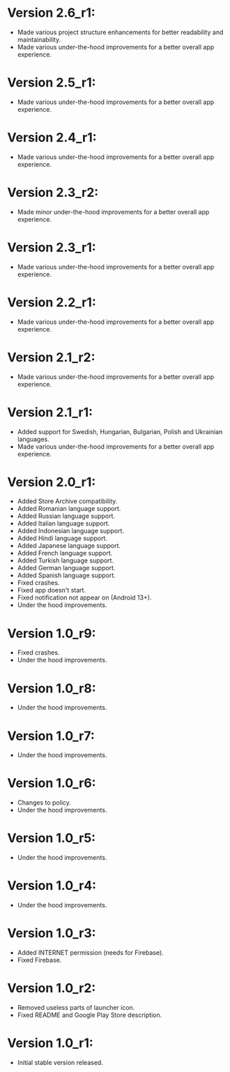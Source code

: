 # Version 2.6_r1:

- Made various project structure enhancements for better readability and maintainability.
- Made various under-the-hood improvements for a better overall app experience.

# Version 2.5_r1:

- Made various under-the-hood improvements for a better overall app experience.

# Version 2.4_r1:

- Made various under-the-hood improvements for a better overall app experience.

# Version 2.3_r2:

- Made minor under-the-hood improvements for a better overall app experience.

# Version 2.3_r1:

- Made various under-the-hood improvements for a better overall app experience.

# Version 2.2_r1:

- Made various under-the-hood improvements for a better overall app experience.

# Version 2.1_r2:

- Made various under-the-hood improvements for a better overall app experience.

# Version 2.1_r1:

- Added support for Swedish, Hungarian, Bulgarian, Polish and Ukrainian languages.
- Made various under-the-hood improvements for a better overall app experience.

# Version 2.0_r1:

- Added Store Archive compatibility.
- Added Romanian language support.
- Added Russian language support.
- Added Italian language support.
- Added Indonesian language support.
- Added Hindi language support.
- Added Japanese language support.
- Added French language support.
- Added Turkish language support.
- Added German language support.
- Added Spanish language support.
- Fixed crashes.
- Fixed app doesn't start.
- Fixed notification not appear on (Android 13+).
- Under the hood improvements.

# Version 1.0_r9:

- Fixed crashes.
- Under the hood improvements.

# Version 1.0_r8:

- Under the hood improvements.

# Version 1.0_r7:

- Under the hood improvements.

# Version 1.0_r6:

- Changes to policy.
- Under the hood improvements.

# Version 1.0_r5:

- Under the hood improvements.

# Version 1.0_r4:

- Under the hood improvements.

# Version 1.0_r3:

- Added INTERNET permission (needs for Firebase).
- Fixed Firebase.

# Version 1.0_r2:

- Removed useless parts of launcher icon.
- Fixed README and Google Play Store description.

# Version 1.0_r1:

- Initial stable version released.